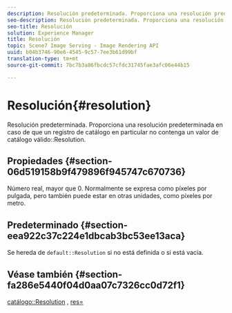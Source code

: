 ```yaml
---
description: Resolución predeterminada. Proporciona una resolución predeterminada en caso de que un registro de catálogo en particular no contenga un valor de resolución de catálogo válido.
seo-description: Resolución predeterminada. Proporciona una resolución predeterminada en caso de que un registro de catálogo en particular no contenga un valor de resolución de catálogo válido.
seo-title: Resolución
solution: Experience Manager
title: Resolución
topic: Scene7 Image Serving - Image Rendering API
uuid: b04b3746-90e6-4545-9c57-7ee3b61d99bf
translation-type: tm+mt
source-git-commit: 7bc7b3a86fbcdc57cfdc31745fae3afc06e44b15

---
```



# Resolución{#resolution}

Resolución predeterminada. Proporciona una resolución predeterminada en caso de que un registro de catálogo en particular no contenga un valor de catálogo válido::Resolution.

## Propiedades {#section-06d519158b9f479896f945747c670736}

Número real, mayor que 0. Normalmente se expresa como píxeles por pulgada, pero también puede estar en otras unidades, como píxeles por metro.

## Predeterminado {#section-eea922c37c224e1dbcab3bc53ee13aca}

Se hereda de `default::Resolution` si no está definida o si está vacía.

## Véase también {#section-fa286e5440f04d0aa07c7326cc0d72f1}

[catálogo::Resolution](../../../../../ir-api/material-cat/image-rendering-api-ref/c-ir-material-catalog/c-ir-material-data-reference/r-ir-resolution-dataref.md#reference-6a2d64c2d72b438fade58a3391569da7) , [res=](../../../../../ir-api/http-protocol/image-rendering-api-ref/c-ir-http-protocol-ref/c-ir-http-protocol-command-reference/r-ir-res.md#reference-0ad9de8887144c83a6db97b4994f7c04)
